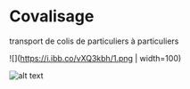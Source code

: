 # Covalisage
transport de colis de particuliers à particuliers 

![](https://i.ibb.co/vXQ3kbh/1.png | width=100)


![alt text](https://i.ibb.co/vXQ3kbh/1.png)
